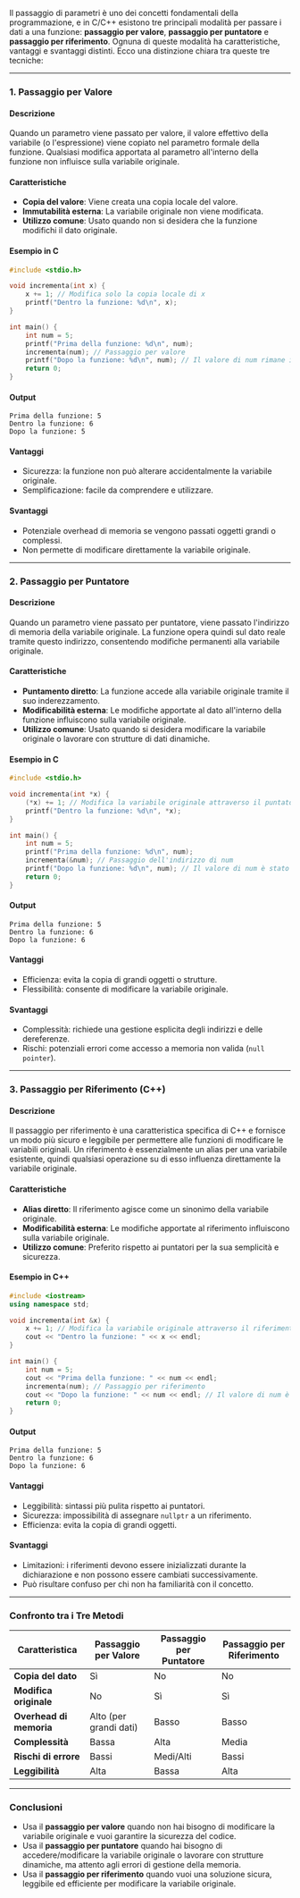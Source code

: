 Il passaggio di parametri è uno dei concetti fondamentali della programmazione, e in C/C++ esistono tre principali modalità per passare i dati a una funzione: **passaggio per valore**, **passaggio per puntatore** e **passaggio per riferimento**. Ognuna di queste modalità ha caratteristiche, vantaggi e svantaggi distinti. Ecco una distinzione chiara tra queste tre tecniche:

---

### **1. Passaggio per Valore**

#### **Descrizione**
Quando un parametro viene passato per valore, il valore effettivo della variabile (o l'espressione) viene copiato nel parametro formale della funzione. Qualsiasi modifica apportata al parametro all'interno della funzione non influisce sulla variabile originale.

#### **Caratteristiche**
- **Copia del valore**: Viene creata una copia locale del valore.
- **Immutabilità esterna**: La variabile originale non viene modificata.
- **Utilizzo comune**: Usato quando non si desidera che la funzione modifichi il dato originale.

#### **Esempio in C**
```c
#include <stdio.h>

void incrementa(int x) {
    x += 1; // Modifica solo la copia locale di x
    printf("Dentro la funzione: %d\n", x);
}

int main() {
    int num = 5;
    printf("Prima della funzione: %d\n", num);
    incrementa(num); // Passaggio per valore
    printf("Dopo la funzione: %d\n", num); // Il valore di num rimane invariato
    return 0;
}
```

#### **Output**
```
Prima della funzione: 5
Dentro la funzione: 6
Dopo la funzione: 5
```

#### **Vantaggi**
- Sicurezza: la funzione non può alterare accidentalmente la variabile originale.
- Semplificazione: facile da comprendere e utilizzare.

#### **Svantaggi**
- Potenziale overhead di memoria se vengono passati oggetti grandi o complessi.
- Non permette di modificare direttamente la variabile originale.

---

### **2. Passaggio per Puntatore**

#### **Descrizione**
Quando un parametro viene passato per puntatore, viene passato l'indirizzo di memoria della variabile originale. La funzione opera quindi sul dato reale tramite questo indirizzo, consentendo modifiche permanenti alla variabile originale.

#### **Caratteristiche**
- **Puntamento diretto**: La funzione accede alla variabile originale tramite il suo inderezzamento.
- **Modificabilità esterna**: Le modifiche apportate al dato all'interno della funzione influiscono sulla variabile originale.
- **Utilizzo comune**: Usato quando si desidera modificare la variabile originale o lavorare con strutture di dati dinamiche.

#### **Esempio in C**
```c
#include <stdio.h>

void incrementa(int *x) {
    (*x) += 1; // Modifica la variabile originale attraverso il puntatore
    printf("Dentro la funzione: %d\n", *x);
}

int main() {
    int num = 5;
    printf("Prima della funzione: %d\n", num);
    incrementa(&num); // Passaggio dell'indirizzo di num
    printf("Dopo la funzione: %d\n", num); // Il valore di num è stato modificato
    return 0;
}
```

#### **Output**
```
Prima della funzione: 5
Dentro la funzione: 6
Dopo la funzione: 6
```

#### **Vantaggi**
- Efficienza: evita la copia di grandi oggetti o strutture.
- Flessibilità: consente di modificare la variabile originale.

#### **Svantaggi**
- Complessità: richiede una gestione esplicita degli indirizzi e delle dereferenze.
- Rischi: potenziali errori come accesso a memoria non valida (`null pointer`).

---

### **3. Passaggio per Riferimento (C++)**

#### **Descrizione**
Il passaggio per riferimento è una caratteristica specifica di C++ e fornisce un modo più sicuro e leggibile per permettere alle funzioni di modificare le variabili originali. Un riferimento è essenzialmente un alias per una variabile esistente, quindi qualsiasi operazione su di esso influenza direttamente la variabile originale.

#### **Caratteristiche**
- **Alias diretto**: Il riferimento agisce come un sinonimo della variabile originale.
- **Modificabilità esterna**: Le modifiche apportate al riferimento influiscono sulla variabile originale.
- **Utilizzo comune**: Preferito rispetto ai puntatori per la sua semplicità e sicurezza.

#### **Esempio in C++**
```cpp
#include <iostream>
using namespace std;

void incrementa(int &x) {
    x += 1; // Modifica la variabile originale attraverso il riferimento
    cout << "Dentro la funzione: " << x << endl;
}

int main() {
    int num = 5;
    cout << "Prima della funzione: " << num << endl;
    incrementa(num); // Passaggio per riferimento
    cout << "Dopo la funzione: " << num << endl; // Il valore di num è stato modificato
    return 0;
}
```

#### **Output**
```
Prima della funzione: 5
Dentro la funzione: 6
Dopo la funzione: 6
```

#### **Vantaggi**
- Leggibilità: sintassi più pulita rispetto ai puntatori.
- Sicurezza: impossibilità di assegnare `nullptr` a un riferimento.
- Efficienza: evita la copia di grandi oggetti.

#### **Svantaggi**
- Limitazioni: i riferimenti devono essere inizializzati durante la dichiarazione e non possono essere cambiati successivamente.
- Può risultare confuso per chi non ha familiarità con il concetto.

---

### **Confronto tra i Tre Metodi**

| Caratteristica            | Passaggio per Valore | Passaggio per Puntatore | Passaggio per Riferimento |
|---------------------------|----------------------|--------------------------|----------------------------|
| **Copia del dato**        | Sì                  | No                       | No                         |
| **Modifica originale**    | No                  | Sì                       | Sì                         |
| **Overhead di memoria**   | Alto (per grandi dati) | Basso                   | Basso                      |
| **Complessità**           | Bassa               | Alta                     | Media                      |
| **Rischi di errore**      | Bassi               | Medi/Alti                | Bassi                      |
| **Leggibilità**           | Alta                | Bassa                    | Alta                       |

---

### **Conclusioni**
- Usa il **passaggio per valore** quando non hai bisogno di modificare la variabile originale e vuoi garantire la sicurezza del codice.
- Usa il **passaggio per puntatore** quando hai bisogno di accedere/modificare la variabile originale o lavorare con strutture dinamiche, ma attento agli errori di gestione della memoria.
- Usa il **passaggio per riferimento** quando vuoi una soluzione sicura, leggibile ed efficiente per modificare la variabile originale.